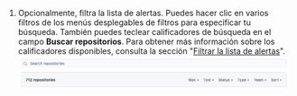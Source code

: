 1. Opcionalmente, filtra la lista de alertas. Puedes hacer clic en varios filtros de los menús desplegables de filtros para especificar tu búsqueda. También puedes teclear calificadores de búsqueda en el campo **Buscar repositorios**. Para obtener más información sobre los calificadores disponibles, consulta la sección "[Filtrar la lista de alertas](#filtering-the-list-of-alerts)". ![Los menús desplegables de filtro y el campo de búsqueda de repositorios en el resumen de seguridad](/assets/images/help/organizations/security-overview-filter-alerts.png)
